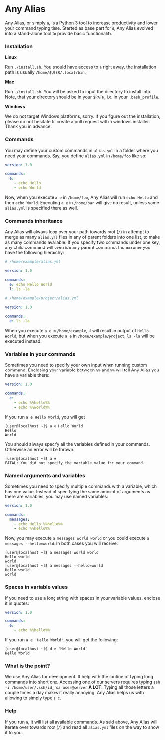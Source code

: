 # Any Alias
Any Alias, or simply `a`, is a Python 3 tool to increase productivity and lower your command typing time. Started as
 base part for `d`, Any Alias evolved into a stand-alone tool to provide basic functionality.

### Installation

**Linux**

Run `./install.sh`. You should have access to `a` right away, the installation path is usually `/home/$USER/.local/bin`.

**Mac**

Run `./install.sh`. You will be asked to input the directory to install into. Note, that your directory should be in
 your `$PATH`, i.e. in your `.bash_profile`.

**Windows**

We do not target Windows platforms, sorry. If you figure out the installation, please do not hesitate to create a pull
 request with a windows installer. Thank you in advance.

### Commands
You may define your custom commands in `alias.yml` in a folder where you need your commands. Say, you define `alias.yml`
 in `/home/foo` like so: 

```yaml
version: 1.0

commands:
  e:
    - echo Hello
    - echo World
```
Now, when you execute `a e` in `/home/foo`, Any Alias will run `echo Hello` and then `echo World`. Executing `a e` in
 `/home/bar` will give no result, unless same `alias.yml` is specified there as well.

### Commands inheritance

Any Alias will always loop over your path towards root (`/`) in attempt to merge as many `alias.yml` files in any of
 parent folders into one list, to make as many commands available.
If you specify two commands under one key, any child command will override any parent command. I.e. assume you have the
 following hierarchy:

```yaml
# /home/example/alias.yml

version: 1.0

commands:
  e: echo Hello World
  l: ls -la
  
# /home/example/project/alias.yml

version: 1.0

commands:
  e: ls -la
``` 

When you execute `a e` in `/home/example`, it will result in output of `Hello World`, but when you execute `a e` in
 `/home/example/project`, `ls -la` will be executed instead. 

### Variables in your commands

Sometimes you need to specify your own input when running custom command. Enclosing your variable between `%%` and `%%`
 will tell Any Alias you have a variable there:

```yaml
version: 1.0

commands:
  e:
    - echo %%hello%%
    - echo %%world%%
```

If you run `a e Hello World`, you will get

```
[user@localhost ~]$ a e Hello World
Hello
World
```

You should always specify all the variables defined in your commands. Otherwise an error will be thrown:

```
[user@localhost ~]$ a e
FATAL: You did not specify the variable value for your command.
```

### Named arguments and variables

Sometimes you need to specify multiple commands with a variable, which has one value. Instead of specifying the same
 amount of arguments as there are variables, you may use named variables:

```yaml
version: 1.0

commands:
  messages:
    - echo Hello %%hello%%
    - echo %%hello%%
```

Now, you may execute `a messages world world` or you could execute `a messages --hello=world`. In both cases you will
 receive:
```
[user@localhost ~]$ a messages world world
Hello world
world
[user@localhost ~]$ a messages --hello=world
Hello world
world
```

### Spaces in variable values

If you need to use a long string with spaces in your variable values, enclose it in quotes:

```yaml
version: 1.0

commands:
  e:
    - echo %%hello%%
```

If you run `a e 'Hello World'`, you will get the following:

```
[user@localhost ~]$ d e 'Hello World'
Hello World
``` 

### What is the point?

We use Any Alias for development. It help with the routine of typing long commands into short one.
Accessing one of our servers requires typing `ssh -i /home/user/.ssh/id_rsa user@server` **A LOT**.
Typing all those letters a couple times a day makes it really annoying. Any Alias helps us with allowing to simply type
 `a c`.

### Help

If you run `a`, it will list all available commands. As said above, Any Alias will iterate over towards root (`/`) and
 read all `alias.yml` files on the way to show it to you.